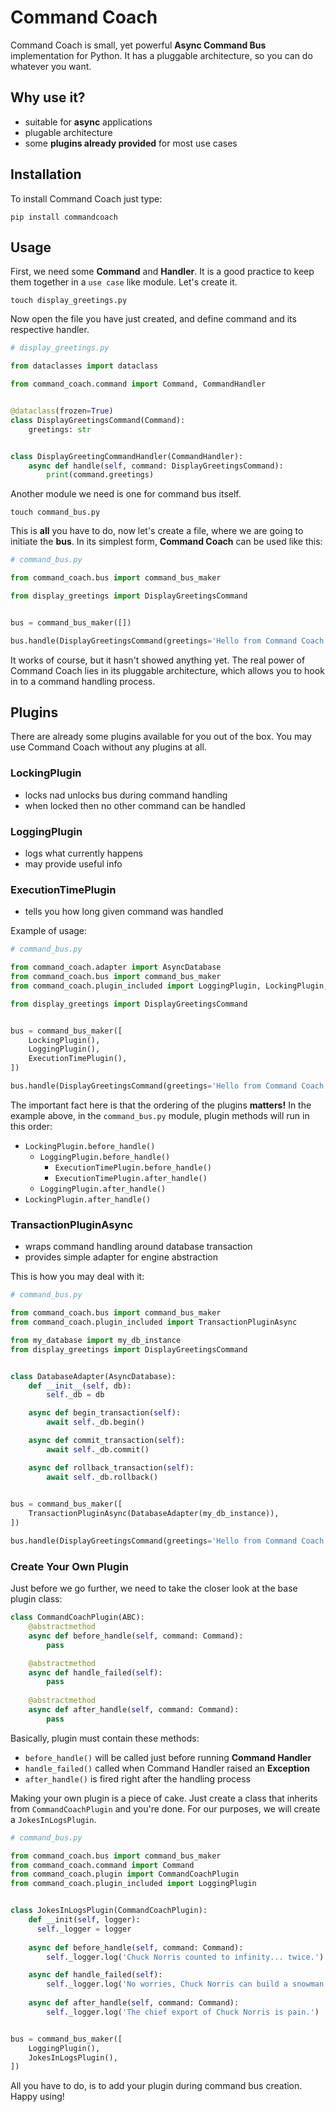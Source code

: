 # Command Coach
Command Coach is small, yet powerful **Async Command Bus** implementation for Python. It has a pluggable architecture, 
so you can do whatever you want.

## Why use it?
* suitable for **async** applications
* plugable architecture
* some **plugins already provided** for most use cases

## Installation
To install Command Coach just type:

```shell
pip install commandcoach
```

## Usage
First, we need some **Command** and **Handler**. It is a good practice to keep them together in a `use case` like 
module. Let's create it.

```shell
touch display_greetings.py
```

Now open the file you have just created, and define command and its respective handler.

```python
# display_greetings.py

from dataclasses import dataclass

from command_coach.command import Command, CommandHandler


@dataclass(frozen=True)
class DisplayGreetingsCommand(Command):
    greetings: str


class DisplayGreetingCommandHandler(CommandHandler):
    async def handle(self, command: DisplayGreetingsCommand):
        print(command.greetings)
```

Another module we need is one for command bus itself.

```shell
touch command_bus.py
```

This is **all** you have to do, now let's create a file, where we are going to initiate the **bus**. In its 
simplest form, **Command Coach** can be used like this:

```python
# command_bus.py

from command_coach.bus import command_bus_maker

from display_greetings import DisplayGreetingsCommand


bus = command_bus_maker([])

bus.handle(DisplayGreetingsCommand(greetings='Hello from Command Coach'))
```

It works of course, but it hasn't showed anything yet. The real power of Command Coach lies in its pluggable 
architecture, which allows you to hook in to a command handling process. 

## Plugins
There are already some plugins available for you out of the box. You may use Command Coach without any plugins at all.

### LockingPlugin
* locks nad unlocks bus during command handling
* when locked then no other command can be handled

### LoggingPlugin
* logs what currently happens
* may provide useful info

### ExecutionTimePlugin
* tells you how long given command was handled

Example of usage:
```python
# command_bus.py

from command_coach.adapter import AsyncDatabase
from command_coach.bus import command_bus_maker
from command_coach.plugin_included import LoggingPlugin, LockingPlugin, ExecutionTimePlugin

from display_greetings import DisplayGreetingsCommand


bus = command_bus_maker([
    LockingPlugin(),
    LoggingPlugin(),
    ExecutionTimePlugin(),
])

bus.handle(DisplayGreetingsCommand(greetings='Hello from Command Coach'))
```

The important fact here is that the ordering of the plugins **matters!** In the example above, in the `command_bus.py`
module, plugin methods will run in this order:

* `LockingPlugin.before_handle()`
  * `LoggingPlugin.before_handle()`
    * `ExecutionTimePlugin.before_handle()`
    * `ExecutionTimePlugin.after_handle()`
  * `LoggingPlugin.after_handle()`
* `LockingPlugin.after_handle()`

### TransactionPluginAsync
* wraps command handling around database transaction
* provides simple adapter for engine abstraction

This is how you may deal with it:
```python
# command_bus.py

from command_coach.bus import command_bus_maker
from command_coach.plugin_included import TransactionPluginAsync

from my_database import my_db_instance
from display_greetings import DisplayGreetingsCommand


class DatabaseAdapter(AsyncDatabase):
    def __init__(self, db):
        self._db = db

    async def begin_transaction(self):
        await self._db.begin()

    async def commit_transaction(self):
        await self._db.commit()

    async def rollback_transaction(self):
        await self._db.rollback()

        
bus = command_bus_maker([
    TransactionPluginAsync(DatabaseAdapter(my_db_instance)),
])

bus.handle(DisplayGreetingsCommand(greetings='Hello from Command Coach'))
```

### Create Your Own Plugin
Just before we go further, we need to take the closer look at the base plugin class:

```python
class CommandCoachPlugin(ABC):
    @abstractmethod
    async def before_handle(self, command: Command):
        pass

    @abstractmethod
    async def handle_failed(self):
        pass
    
    @abstractmethod
    async def after_handle(self, command: Command):
        pass
```

Basically, plugin must contain these methods:

* `before_handle()` will be called just before running **Command Handler**
* `handle_failed()` called when Command Handler raised an **Exception**
* `after_handle()` is fired right after the handling process

Making your own plugin is a piece of cake. Just create a class that inherits from `CommandCoachPlugin` and you're done.
For our purposes, we will create a `JokesInLogsPlugin`.

```python
# command_bus.py

from command_coach.bus import command_bus_maker
from command_coach.command import Command
from command_coach.plugin import CommandCoachPlugin
from command_coach.plugin_included import LoggingPlugin


class JokesInLogsPlugin(CommandCoachPlugin):
    def __init(self, logger):
      self._logger = logger
      
    async def before_handle(self, command: Command):
        self._logger.log('Chuck Norris counted to infinity... twice.')

    async def handle_failed(self):
        self._logger.log('No worries, Chuck Norris can build a snowman out of rain.')
        
    async def after_handle(self, command: Command):
        self._logger.log('The chief export of Chuck Norris is pain.')


bus = command_bus_maker([
    LoggingPlugin(),
    JokesInLogsPlugin(),
])
```

All you have to do, is to add your plugin during command bus creation. Happy using!